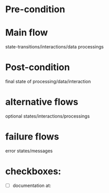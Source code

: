 # Pre-condition

# Main flow 
state-transitions/interactions/data processings

# Post-condition
final state of processing/data/interaction

# alternative flows
optional states/interactions/processings

# failure flows
error states/messages

# checkboxes:

- [ ] documentation at:
